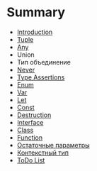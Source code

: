 # Summary

* [Introduction](README.md)
* [Tuple](tuple.md)
* [Any](any.md)
* Union
* Тип объединение
* [Never ](never.md)
* [Type Assertions](type-assertions.md)
* [Enum](enum.md)
* [Var](var.md)
* [Let](let.md)
* [Const](const.md)
* [Destruction](destruction.md)
* [Interface](interface.md)
* [Class](class.md)
* [Function](function.md)
* [Остаточные параметры](ostatochnie-parametri.md)
* [Контекстный тип](kontekstnii-tip.md)
* [ToDo List](todo-list.md)




